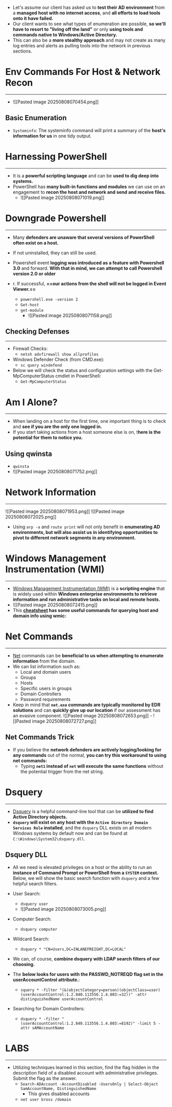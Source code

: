 - Let's assume our client has asked us to **test their AD environment** from a **managed host with no internet access**, and **all efforts to load tools onto it have failed.**
- Our client wants to see what types of enumeration are possible, **so we'll have to resort to "living off the land"** or only **using tools and commands native to Windows/Active Directory.**
- This can also be a **more stealthy approach** and may not create as many log entries and alerts as pulling tools into the network in previous sections.
# Env Commands For Host & Network Recon
---
- ![[Pasted image 20250808070454.png]]
## Basic Enumeration
- `Systeminfo`: The systeminfo command will print a summary of the **host's information for us** in one tidy output. 

# Harnessing PowerShell
--- 
- It is a **powerful scripting language** and can be **used to dig deep into systems.** 
- PowerShell has **many built-in functions and modules** we can use on an engagement to **recon the host and network and send and receive files.**
	- ![[Pasted image 20250808071019.png]]

# Downgrade Powershell
---
- Many **defenders are unaware that several versions of PowerShell often exist on a host.**
- If not uninstalled, they can still be used.
- Powershell event **logging was introduced as a feature with Powershell 3.0** and forward. **With that in mind, we can attempt to call Powershell version 2.0 or older**
- r. If successful, **==our actions from the shell will not be logged in Event Viewer.==**

	- `powershell.exe -version 2`
	- `Get-host`
	- `get-module`
		- ![[Pasted image 20250808071158.png]]
## Checking Defenses
---
- Firewall Checks:
	- `netsh advfirewall show allprofiles`
- Windows Defender Check (from CMD.exe):
	- `sc query windefend`
- Below we will check the status and configuration settings with the Get-MpComputerStatus cmdlet in PowerShell:
	- `Get-MpComputerStatus`

# Am I Alone?
---
- When landing on a host for the first time, one important thing is to check and **see if you are the only one logged in.**
- If you start taking actions from a host someone else is on, t**here is the potential for them to notice you.**

## Using qwinsta
- `qwinsta`
- ![[Pasted image 20250808071752.png]]

# Network Information
---
![[Pasted image 20250808071953.png]]
![[Pasted image 20250808072025.png]]
- Using `arp -a` and `route print` will not only benefit in **enumerating AD environments, but will also assist us in identifying opportunities to pivot to different network segments in any environment.**

# Windows Management Instrumentation (WMI)
----
- [Windows Management Instrumentation (WMI)](https://docs.microsoft.com/en-us/windows/win32/wmisdk/about-wmi) is a **scripting engine** that is widely used within **Windows enterprise environments to retrieve information and run administrative tasks on local and remote hosts.**
- ![[Pasted image 20250808072415.png]]
- This **[cheatsheet](https://gist.github.com/xorrior/67ee741af08cb1fc86511047550cdaf4) has some useful commands for querying host and domain info using wmic:**

# Net Commands
----
- [Net](https://docs.microsoft.com/en-us/windows/win32/winsock/net-exe-2) commands can be **beneficial to us when attempting to enumerate information** from the domain.
- We can list information such as:
	- Local and domain users
	- Groups
	- Hosts
	- Specific users in groups
	- Domain Controllers
	- Password requirements
- Keep in mind that **`net.exe` commands are typically monitored by EDR solutions** and can **quickly give up our location** if our assessment has an evasive component.
		![[Pasted image 20250808072653.png]]
		- ![[Pasted image 20250808072727.png]]
## Net Commands Trick
- If you believe the **network defenders are actively logging/looking for any commands** out of the normal, **you can try this workaround to using net commands:**
	- Typing **`net1` instead of `net` will execute the same functions** without the potential trigger from the net string.

# Dsquery
---
- [Dsquery](https://docs.microsoft.com/en-us/previous-versions/windows/it-pro/windows-server-2012-r2-and-2012/cc732952\(v=ws.11\)) is a helpful command-line tool that can be **utilized to find Active Directory objects.**
- **`dsquery` will exist on any host with the `Active Directory Domain Services Role` installed**, and the `dsquery` DLL exists on all modern Windows systems by default now and can be found at `C:\Windows\System32\dsquery.dll`.

## Dsquery DLL
- All we need is elevated privileges on a host or the ability to run an **instance of Command Prompt or PowerShell from a `SYSTEM` context.** Below, we will show the basic search function with `dsquery` and a few helpful search filters.

- User Search:
	- `dsquery user`
	- ![[Pasted image 20250808073005.png]]
- Computer Search:
	- `dsquery computer`

- Wildcard Search:
	- `dsquery * "CN=Users,DC=INLANEFREIGHT,DC=LOCAL"`

- We can, of course, **combine dsquery with LDAP search filters of our choosing.** 
- The **below looks for users with the PASSWD_NOTREQD flag set in the userAccountControl attribute.**:
	- `squery * -filter "(&(objectCategory=person)(objectClass=user)(userAccountControl:1.2.840.113556.1.4.803:=32))" -attr distinguishedName userAccountControl`

- Searching for Domain Controllers:
	- `dsquery * -filter "(userAccountControl:1.2.840.113556.1.4.803:=8192)" -limit 5 -attr sAMAccountName`

# LABS
---
- Utilizing techniques learned in this section, find the flag hidden in the description field of a disabled account with administrative privileges. Submit the flag as the answer.
	- `Search-ADAccount -AccountDisabled -UsersOnly | Select-Object SamAccountName, DistinguishedName`
		- This gives disabled accounts
	- `net user bross /domain`
